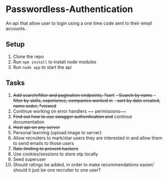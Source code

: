 # Passwordless-Authentication

An api that allow user to login using a one time code sent to their email accounts.

## Setup

1. Clone the repo
2. Run `npm install` to install node modules
3. Run `node app` to start the api

## Tasks

1. ~~Add search/filter and pagination endpoints, ?sort~~
    ~~- Search by name~~
    ~~- filter by skills, experience, companies worked in~~
    ~~- sort by date created, name order, *viewed~~
2. Continue working on error handlers ~~ permissions~~
3. ~~Find out how to use swagger authentication and~~ continue documentation
4. ~~Host api on any server~~
5. Personal learning (upload image to server)
6. Allow recruiters to mark/star users they are interested in and allow them to send emails to those users
7. ~~Rate limiting to prevent hackers~~
8. Use cookies/sessions to store otp locally
9. Seed superuser
10. Should ratings be added, in order to make recommendations easier/ should it just be one recruiter to one user?
